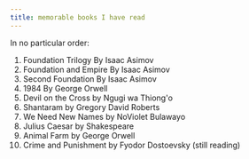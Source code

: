 ```yaml
---
title: memorable books I have read
---
```


In no particular order:

1. Foundation Trilogy By Isaac Asimov
2. Foundation and Empire By Isaac Asimov
3. Second Foundation By Isaac Asimov
4. 1984 By George Orwell
5. Devil on the Cross by Ngugi wa Thiong'o
6. Shantaram by Gregory David Roberts
7. We Need New Names by NoViolet Bulawayo
8. Julius Caesar by Shakespeare
9. Animal Farm by George Orwell
8. Crime and Punishment by Fyodor Dostoevsky (still reading)






